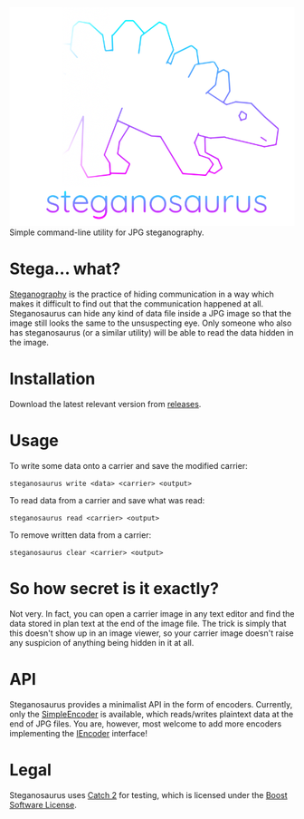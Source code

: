 <div align="center">
   <img src="logo.png">
</div>
Simple command-line utility for JPG steganography.

# Stega... what?
[Steganography](https://en.wikipedia.org/wiki/Steganography) is the practice of hiding communication in a way which makes it difficult to find out that the communication happened at all.
Steganosaurus can hide any kind of data file inside a JPG image so that the image still looks the same to the unsuspecting eye. Only someone who also has steganosaurus (or a similar utility) will be able to read the data hidden in the image.

# Installation
Download the latest relevant version from [releases](https://github.com/malyvsen/steganosaurus/releases).

# Usage
To write some data onto a carrier and save the modified carrier:
```
steganosaurus write <data> <carrier> <output>
```

To read data from a carrier and save what was read:
```
steganosaurus read <carrier> <output>
```

To remove written data from a carrier:
```
steganosaurus clear <carrier> <output>
```

# So how secret is it exactly?
Not very. In fact, you can open a carrier image in any text editor and find the data stored in plan text at the end of the image file. The trick is simply that this doesn't show up in an image viewer, so your carrier image doesn't raise any suspicion of anything being hidden in it at all.

# API
Steganosaurus provides a minimalist API in the form of encoders. Currently, only the [SimpleEncoder](steganosaurus/encoders/simpleencoder.hpp) is available, which reads/writes plaintext data at the end of JPG files. You are, however, most welcome to add more encoders implementing the [IEncoder](steganosaurus/encoders/iencoder.hpp) interface!

# Legal
Steganosaurus uses [Catch 2](https://github.com/catchorg/Catch2) for testing, which is licensed under the [Boost Software License](https://www.boost.org/users/license.html).

